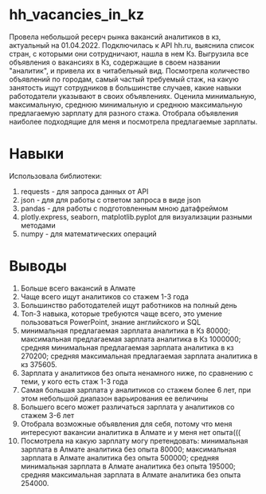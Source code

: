 # hh_vacancies_in_kz

Провела небольшой ресерч рынка вакансий аналитиков в кз, актуальный на 01.04.2022. 
Подключилась к API hh.ru, выяснила список стран, с которыми они сотрудничают, нашла в нем Кз.
Выгрузила все объявления о вакансиях в Кз, содержащие в своем названии "аналитик", и привела их в читабельный вид.
Посмотрела количество объявлений по городам, самый частый требуемый стаж, на какую занятость ищут сотрудников в большинстве случаев, какие навыки работодатели указывают в своих объявлениях.
Оценила минимальную, максимальную, среднюю минимальную и среднюю максимальную предлагаемую зарплату для разного стажа.
Отобрала объявления наиболее подходящие для меня и посмотрела предлагаемые зарплаты.

# Навыки
Использовала библиотеки:
1. requests - для запроса данных от API
2. json - для для работы с ответом запроса в виде json
3. pandas - для работы с подготовленным мною датафреймом
4. plotly.express, seaborn, matplotlib.pyplot для визуализации разными методами
5. numpy - для математических операций


# Выводы
1. Больше всего вакансий в Алмате
2. Чаще всего ищут аналитиков со стажем 1-3 года
3. Большинство работодателей ищут работников на полный день
4. Топ-3 навыка, которые требуются чаще всего, это умение пользоваться PowerPoint, знание английского и SQL
5. минимальная предлагаемая зарплата аналитика в Кз 80000;
   максимальная предлагаемая зарплата аналитика в Кз 1000000;
   средняя минимальная предлагаемая зарплата аналитика в кз 270200;
   средняя максимальная предлагаемая зарплата аналитика в кз 375605.
6. Зарплата у аналитиков без опыта ненамного ниже, по сравнению с теми, у кого есть стаж 1-3 года
7. Самая большая зарплата у аналитиков со стажем более 6 лет, при этом небольшой диапазон варьирования ее величины
8. Большего всего может различаться зарплата у аналитиков со стажем 3-6 лет
9. Отобрала возможные объявления для себя, потому что меня интересуют вакансии аналитика в Алмате и у меня нет опыта(((
10. Посмотрела на какую зарплату могу претендовать:
    минимальная зарплата в Алмате аналитика без опыта 80000;
    максимальная зарплата в Алмате аналитика без опыта 500000;
    средняя минимальная зарплата в Алмате аналитика без опыта 195000;
    средняя максимальная зарплата в Алмате аналитика без опыта 254000.


